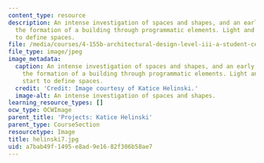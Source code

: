 ```yaml
---
content_type: resource
description: An intense investigation of spaces and shapes, and an early attempt at
  the formation of a building through programmatic elements. Light and materials start
  to define spaces.
file: /media/courses/4-155b-architectural-design-level-iii-a-student-center-for-mit-fall-2004/a7bab49f1495e8ad9e1682f306b58ae7_helinski7.jpg
file_type: image/jpeg
image_metadata:
  caption: An intense investigation of spaces and shapes, and an early attempt at
    the formation of a building through programmatic elements. Light and materials
    start to define spaces.
  credit: 'Credit: Image courtesy of Katice Helinski.'
  image-alt: An intense investigation of spaces and shapes.
learning_resource_types: []
ocw_type: OCWImage
parent_title: 'Projects: Katice Helinski'
parent_type: CourseSection
resourcetype: Image
title: helinski7.jpg
uid: a7bab49f-1495-e8ad-9e16-82f306b58ae7
---
```

